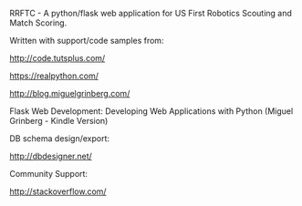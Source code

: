 RRFTC - A python/flask web application for US First Robotics Scouting and Match Scoring.

Written with support/code samples from:

  http://code.tutsplus.com/

  https://realpython.com/

  http://blog.miguelgrinberg.com/

  Flask Web Development: Developing Web Applications with Python (Miguel Grinberg - Kindle Version)

DB schema design/export:

  http://dbdesigner.net/

Community Support:

  http://stackoverflow.com/




